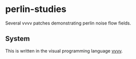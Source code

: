 # perlin-studies

Several vvvv patches demonstrating perlin noise flow fields.

## System

This is written in the visual programming language [vvvv](https://vvvv.org/).